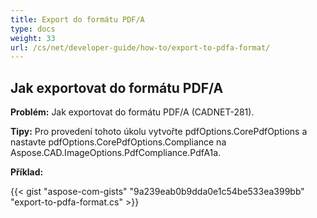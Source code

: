 ```yaml
---
title: Export do formátu PDF/A
type: docs
weight: 33
url: /cs/net/developer-guide/how-to/export-to-pdfa-format/
---
```


## **Jak exportovat do formátu PDF/A**

**Problém:** Jak exportovat do formátu PDF/A (CADNET-281).

**Tipy:** Pro provedení tohoto úkolu vytvořte pdfOptions.CorePdfOptions a nastavte pdfOptions.CorePdfOptions.Compliance na Aspose.CAD.ImageOptions.PdfCompliance.PdfA1a.

**Příklad:**

{{< gist "aspose-com-gists" "9a239eab0b9dda0e1c54be533ea399bb" "export-to-pdfa-format.cs" >}}
